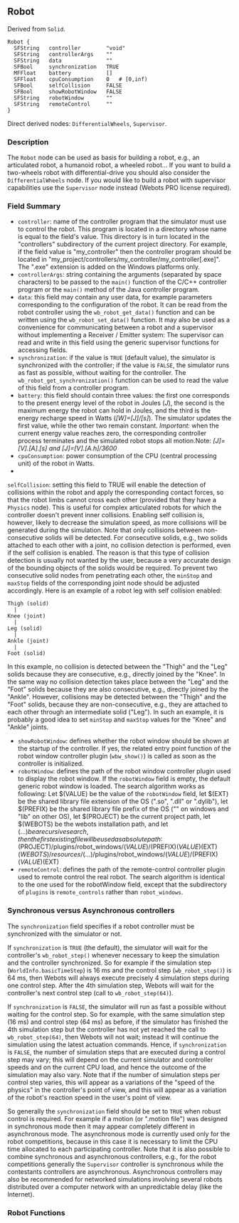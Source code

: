 ## Robot

Derived from `Solid`.


```
Robot {
  SFString   controller        "void"
  SFString   controllerArgs    ""
  SFString   data              ""
  SFBool     synchronization   TRUE
  MFFloat    battery           []
  SFFloat    cpuConsumption    0   # [0,inf)
  SFBool     selfCollision     FALSE
  SFBool     showRobotWindow   FALSE
  SFString   robotWindow       ""
  SFString   remoteControl     ""
}
```

Direct derived nodes: `DifferentialWheels`, `Supervisor`.

### Description

The `Robot` node can be used as basis for building a robot, e.g., an articulated
robot, a humanoid robot, a wheeled robot... If you want to build a two-wheels
robot with differential-drive you should also consider the `DifferentialWheels`
node. If you would like to build a robot with supervisor capabilities use the
`Supervisor` node instead (Webots PRO license required).

### Field Summary

- `controller`: name of the controller program that the simulator must use to control the robot. This program is located in a directory whose name is equal to the field's value. This directory is in turn located in the "controllers" subdirectory of the current project directory. For example, if the field value is "my\_controller" then the controller program should be located in "my\_project/controllers/my\_controller/my\_controller[.exe]". The ".exe" extension is added on the Windows platforms only.
- `controllerArgs`: string containing the arguments (separated by space characters) to be passed to the `main()` function of the C/C++ controller program or the `main()` method of the Java controller program.
- `data`: this field may contain any user data, for example parameters corresponding to the configuration of the robot. It can be read from the robot controller using the `wb_robot_get_data()` function and can be written using the `wb_robot_set_data()` function. It may also be used as a convenience for communicating between a robot and a supervisor without implementing a Receiver / Emitter system: The supervisor can read and write in this field using the generic supervisor functions for accessing fields.
- `synchronization`: if the value is `TRUE` (default value), the simulator is synchronized with the controller; if the value is `FALSE`, the simulator runs as fast as possible, without waiting for the controller. The `wb_robot_get_synchronization()` function can be used to read the value of this field from a controller program.
- `battery`: this field should contain three values: the first one corresponds to the present energy level of the robot in Joules (*J*), the second is the maximum energy the robot can hold in Joules, and the third is the energy recharge speed in Watts (*[W]=[J]/[s]*). The simulator updates the first value, while the other two remain constant. *Important:* when the current energy value reaches zero, the corresponding controller process terminates and the simulated robot stops all motion.Note: *[J]=[V].[A].[s] and [J]=[V].[A.h]/3600*
- `cpuConsumption`: power consumption of the CPU (central processing unit) of the robot in Watts.
- 
`selfCollision`: setting this field to TRUE will enable the detection
of collisions within the robot and apply the corresponding contact forces, so that the robot
limbs cannot cross each other (provided that they have a `Physics`
node). This is useful for complex articulated robots for which the controller doesn't prevent inner
collisions. Enabling self collision is, however, likely to decrease the simulation speed, as more
collisions will be generated during the simulation. Note that only collisions between
non-consecutive solids will be detected. For consecutive solids, e.g., two solids attached to each
other with a joint, no collision detection is performed, even if the self collision is enabled. The
reason is that this type of collision detection is usually not wanted by the user, because a very
accurate design of the bounding objects of the solids would be required. To prevent two consecutive
solid nodes from penetrating each other, the `minStop` and
`maxStop` fields of the corresponding joint node should be adjusted
accordingly. Here is an example of a robot leg with self collision enabled:

```
Thigh (solid)
  |
Knee (joint)
  |
Leg (solid)
  |
Ankle (joint)
  |
Foot (solid)
```

In this example, no collision is detected between the "Thigh" and the "Leg" solids because they are
consecutive, e.g., directly joined by the "Knee". In the same way no collision detection takes place
between the "Leg" and the "Foot" solids because they are also consecutive, e.g., directly joined by
the "Ankle". However, collisions may be detected between the "Thigh" and the "Foot" solids, because
they are non-consecutive, e.g., they are attached to each other through an intermediate solid ("Leg").
In such an example, it is probably a good idea to set `minStop` and
`maxStop` values for the "Knee" and "Ankle" joints.



- `showRobotWindow`: defines whether the robot window should be shown at the startup of the controller. If yes, the related entry point function of the robot window controller plugin (`wbw_show()`) is called as soon as the controller is initialized.
- `robotWindow`: defines the path of the robot window controller plugin used to display the robot window. If the `robotWindow` field is empty, the default generic robot window is loaded. The search algorithm works as following: Let $(VALUE) be the value of the `robotWindow` field, let $(EXT) be the shared library file extension of the OS (".so", ".dll" or ".dylib"), let $(PREFIX) be the shared library file prefix of the OS ("" on windows and "lib" on other OS), let $(PROJECT) be the current project path, let $(WEBOTS) be the webots installation path, and let $(...) be a recursive search, then the first existing file will be used as absolute path:$(PROJECT)/plugins/robot\_windows/$(VALUE)/$(PREFIX)$(VALUE)$(EXT)$(WEBOTS)/resources/$(...)/plugins/robot\_windows/$(VALUE)/$(PREFIX)$(VALUE)$(EXT)
- `remoteControl`: defines the path of the remote-control controller plugin used to remote control the real robot. The search algorithm is identical to the one used for the robotWindow field, except that the subdirectory of `plugins` is `remote_controls` rather than `robot_windows`.

### Synchronous versus Asynchronous controllers

The `synchronization` field specifies if a robot controller must be synchronized
with the simulator or not.

If `synchronization` is `TRUE` (the default), the simulator will wait for the
controller's `wb_robot_step()` whenever necessary to keep the simulation and the
controller synchronized. So for example if the simulation step
(`WorldInfo.basicTimeStep`) is 16 ms and the control step (`wb_robot_step()`) is
64 ms, then Webots will always execute precisely 4 simulation steps during one
control step. After the 4th simulation step, Webots will wait for the
controller's next control step (call to `wb_robot_step(64)`).

If `synchronization` is `FALSE`, the simulator will run as fast a possible
without waiting for the control step. So for example, with the same simulation
step (16 ms) and control step (64 ms) as before, if the simulator has finished
the 4th simulation step but the controller has not yet reached the call to
`wb_robot_step(64)`, then Webots will not wait; instead it will continue the
simulation using the latest actuation commands. Hence, if `synchronization` is
`FALSE`, the number of simulation steps that are executed during a control step
may vary; this will depend on the current simulator and controller speeds and on
the current CPU load, and hence the outcome of the simulation may also vary.
Note that if the number of simulation steps per control step varies, this will
appear as a variations of the "speed of the physics" in the controller's point
of view, and this will appear as a variation of the robot's reaction speed in
the user's point of view.

So generally the `synchronization` field should be set to `TRUE` when robust
control is required. For example if a motion (or ".motion file") was designed in
synchronous mode then it may appear completely different in asynchronous mode.
The asynchronous mode is currently used only for the robot competitions, because
in this case it is necessary to limit the CPU time allocated to each
participating controller. Note that it is also possible to combine synchronous
and asynchronous controllers, e.g., for the robot competitions generally the
`Supervisor` controller is synchronous while the contestants controllers are
asynchronous. Asynchronous controllers may also be recommended for networked
simulations involving several robots distributed over a computer network with an
unpredictable delay (like the Internet).

### Robot Functions

